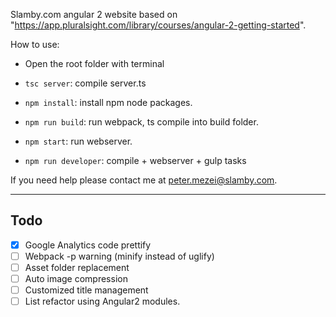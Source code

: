 Slamby.com angular 2 website based on "https://app.pluralsight.com/library/courses/angular-2-getting-started".

How to use:

- Open the root folder with terminal

- `tsc server`: compile server.ts

- `npm install`: install npm node packages.

- `npm run build`: run webpack, ts compile into build folder.

- `npm start`: run webserver.

- `npm run developer`: compile + webserver + gulp tasks

If you need help please contact me at peter.mezei@slamby.com.

---

## Todo

- [x] Google Analytics code prettify
- [ ] Webpack -p warning (minify instead of uglify)
- [ ] Asset folder replacement
- [ ] Auto image compression
- [ ] Customized title management
- [ ] List refactor using Angular2 modules.